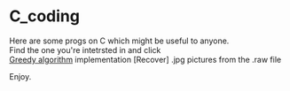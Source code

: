 # C_coding

Here are some progs on C which might be useful to anyone.  
Find the one you're intetrsted in and click  
[Greedy algorithm](https://github.com/AlexKuchynskyi/C_coding/blob/master/Greedy_algorithm) implementation
[Recover] .jpg pictures from the .raw file

Enjoy.
